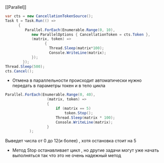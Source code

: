 [[Parallel]]
```cs
var cts = new CancellationTokenSource();
Task t = Task.Run(() =>
      {
         Parallel.ForEach(Enumerable.Range(0, 10),
            new ParallelOptions { CancellationToken = cts.Token },
            (matrix, token) =>
                  {
                    Thread.Sleep(matrix*100);
                    Console.WriteLine(matrix);
            });
        });
Thread.Sleep(500);
cts.Cancel();
```
- Отмена в параллельности происходит автоматически нужно передать в параметры токен 
 и в тело цикла
 ```cs
 Parallel.ForEach(Enumerable.Range(0, 40),
                    (matrix, token) =>
                    {
                        if (matrix == 5)
                            token.Stop();
                        Thread.Sleep(matrix * 100);
                        Console.WriteLine(matrix);
                    }
            );
```
 Выведет числа  от 0 до 12(и более) , хотя остановка стоит на 5 
- Метод Stop останавливает цикл , но другие задачи могут уже начать выполняться так что 
это не очень надежный метод 